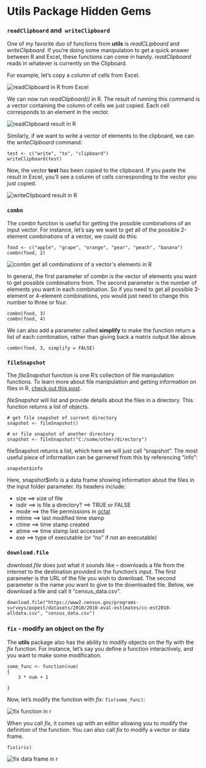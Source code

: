 

# Utils Package Hidden Gems

### `readClipboard` and` writeClipboard`

One of my favorite duo of functions from **utils** is _readCLipboard_ and _writeClipboard_. If you’re doing some manipulation to get a quick answer between R and Excel, these functions can come in handy. _readClipboard_ reads in whatever is currently on the Clipboard.

For example, let’s copy a column of cells from Excel.

![readClipboard in R from Excel](https://i1.wp.com/theautomatic.net/wp-content/uploads/2019/03/readClipboard-in-R.png?w=640)

We can now run _readClipboard()_ in R. The result of running this command is a vector containing the column of cells we just copied. Each cell corresponds to an element in the vector.

![readClipboard result in R](https://i1.wp.com/theautomatic.net/wp-content/uploads/2019/03/readClipboard-result-in-R.png?w=640)

Similarly, if we want to write a vector of elements to the clipboard, we can the _writeClipboard_ command:

```
test <- c("write", "to", "clipboard")
writeClipboard(test)
```

Now, the vector **test** has been copied to the clipboard. If you paste the result in Excel, you’ll see a column of cells corresponding to the vector you just copied.

![writeClipboard result in R](https://i1.wp.com/theautomatic.net/wp-content/uploads/2019/03/writeClipboard-result-in-R.png?w=640)

### `combn`

The _combn_ function is useful for getting the possible combinations of an input vector. For instance, let’s say we want to get all of the possible 2-element combinations of a vector, we could do this:

```
food <- c("apple", "grape", "orange", "pear", "peach", "banana") 
combn(food, 2)
```

![combn get all combinations of a vector's elements in R](https://i2.wp.com/theautomatic.net/wp-content/uploads/2019/03/combn-get-all-combinations-of-a-vector-in-r.png?w=640)

In general, the first parameter of _combn_ is the vector of elements you want to get possible combinations from. The second parameter is the number of elements you want in each combination. So if you need to get all possible 3-element or 4-element combinations, you would just need to change this number to three or four.

```
combn(food, 3)
combn(food, 4)
```

We can also add a parameter called **simplify** to make the function return a list of each combination, rather than giving back a matrix output like above.

```
combn(food, 3, simplify = FALSE)
```

### `fileSnapshot`

The _fileSnapshot_ function is one R’s collection of file manipulation functions. To learn more about file manipulation and getting information on files in R, [check out this post](http://theautomatic.net/2018/07/11/manipulate-files-r/).

_fileSnapshot_ will list and provide details about the files in a directory. This function returns a list of objects.

```
# get file snapshot of current directory
snapshot <- fileSnapshot()

# or file snapshot of another directory
snapshot <- fileSnapshot("C:/some/other/directory")
```

fileSnapshot returns a list, which here we will just call “snapshot”. The most useful piece of information can be garnered from this by referencing “info”:

`snapshot$info`

Here, snapshot$info is a data frame showing information about the files in the input folder parameter. Its headers include:

- size ==> size of file
- isdir ==> is file a directory? ==> TRUE or FALSE
- mode ==> the file permissions in [octal](http://permissions-calculator.org/)
- mtime ==> last modified time stamp
- ctime ==> time stamp created
- atime ==> time stamp last accessed
- exe ==> type of executable (or “no” if not an executable)

### `download.file`

_download.file_ does just what it sounds like – downloads a file from the internet to the destination provided in the function’s input. The first parameter is the URL of the file you wish to download. The second parameter is the name you want to give to the downloaded file. Below, we download a file and call it “census\_data.csv”.

```
download.file("https://www2.census.gov/programs-surveys/popest/datasets/2010/2010-eval-estimates/cc-est2010-alldata.csv", "census_data.csv")
```

### `fix` - **modify an object on the fly**

The **utils** package also has the ability to modify objects on the fly with the _fix_ function. For instance, let’s say you define a function interactively, and you want to make some modification.

```
some_func <- function(num)
{
    3 * num + 1

}
```

Now, let’s modify the function with _fix_: `fix(some_func)`:

![fix function in r](https://i1.wp.com/theautomatic.net/wp-content/uploads/2019/04/fix-function-in-r.png?w=640)

When you call _fix_, it comes up with an editor allowing you to modify the definition of the function. You can also call _fix_ to modify a vector or data frame.

```
fix(iris)
```

![fix data frame in r](https://i1.wp.com/theautomatic.net/wp-content/uploads/2019/04/fix-data-frame-in-r.png?w=640)